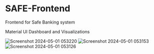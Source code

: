 # SAFE-Frontend
Frontend for Safe Banking system

Material UI Dashboard and Visualizations 


![Screenshot 2024-05-01 053220](https://github.com/PranavN1234/SAFE-Frontend/assets/44135759/8e389975-9420-4d4c-9f9b-58ee4a279dcd)
![Screenshot 2024-05-01 053153](https://github.com/PranavN1234/SAFE-Frontend/assets/44135759/8d9ae395-a186-415f-b74b-5fa905faecda)
![Screenshot 2024-05-01 053126](https://github.com/PranavN1234/SAFE-Frontend/assets/44135759/f5c51d1d-c2f9-4fb4-9918-889d3494f0bc)

